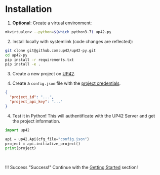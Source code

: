 # Installation

1. **Optional**: Create a virtual environment:
```bash
mkvirtualenv --python=$(which python3.7) up42-py
```

2. Install locally with systemlink (code changes are reflected):
```bash
git clone git@github.com:up42/up42-py.git
cd up42-py
pip install -r requirements.txt
pip install -e .
```

3. Create a new project on [UP42](https://up42.com).

4. Create a `config.json` file with the [project credentials](https://docs.up42.com/getting-started/first-api-request.html#run-your-first-job-via-the-api).
```json
{
  "project_id": "...",
  "project_api_key": "..."
} 
```

4. Test it in Python! This will authentificate with the UP42 Server and get the project information.
```python
import up42

api = up42.Api(cfg_file="config.json")
project = api.initialize_project()
print(project)
```

<br>

!!! Success "Success!"
    Continue with the [Getting Started](01_quickstart.md) section!

<br>